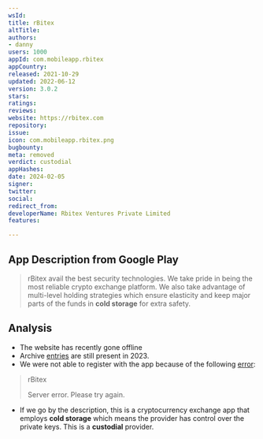 ```yaml
---
wsId: 
title: rBitex
altTitle: 
authors:
- danny
users: 1000
appId: com.mobileapp.rbitex
appCountry: 
released: 2021-10-29
updated: 2022-06-12
version: 3.0.2
stars: 
ratings: 
reviews: 
website: https://rbitex.com
repository: 
issue: 
icon: com.mobileapp.rbitex.png
bugbounty: 
meta: removed
verdict: custodial
appHashes: 
date: 2024-02-05
signer: 
twitter: 
social: 
redirect_from: 
developerName: Rbitex Ventures Private Limited
features: 

---
```


## App Description from Google Play 

> rBitex avail the best security technologies. We take pride in being the most reliable crypto exchange platform. We also take advantage of multi-level holding strategies which ensure elasticity and keep major parts of the funds in **cold storage** for extra safety. 

## Analysis 

- The website has recently gone offline
- Archive [entries](https://web.archive.org/web/20230122163730/https://rbitex.com/) are still present in 2023. 
- We were not able to register with the app because of the following [error](https://twitter.com/BitcoinWalletz/status/1663476399657697283): 

> rBitex 
>
> Server error. Please try again. 

- If we go by the description, this is a cryptocurrency exchange app that employs **cold storage** which means the provider has control over the private keys. This is a **custodial** provider.  
